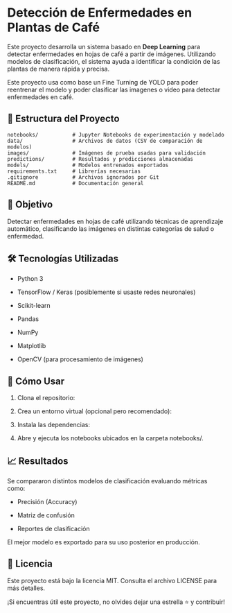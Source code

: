# Detección de Enfermedades en Plantas de Café

Este proyecto desarrolla un sistema basado en **Deep Learning** para detectar enfermedades en hojas de café a partir de imágenes. Utilizando modelos de clasificación, el sistema ayuda a identificar la condición de las plantas de manera rápida y precisa.

Este proyecto usa como base un Fine Turning de YOLO para poder reentrenar el modelo y poder clasificar las imagenes o video para detectar enfermedades en café.

## 📂 Estructura del Proyecto

```plaintext
notebooks/           # Jupyter Notebooks de experimentación y modelado
data/                # Archivos de datos (CSV de comparación de modelos)
images/              # Imágenes de prueba usadas para validación
predictions/         # Resultados y predicciones almacenadas
models/              # Modelos entrenados exportados
requirements.txt     # Librerías necesarias
.gitignore           # Archivos ignorados por Git
README.md            # Documentación general
```

## 🎯 Objetivo

Detectar enfermedades en hojas de café utilizando técnicas de aprendizaje automático, clasificando las imágenes en distintas categorías de salud o enfermedad.

## 🛠 Tecnologías Utilizadas

- Python 3

- TensorFlow / Keras (posiblemente si usaste redes neuronales)

- Scikit-learn

- Pandas

- NumPy

- Matplotlib

- OpenCV (para procesamiento de imágenes)

## 🚀 Cómo Usar

1. Clona el repositorio:

2. Crea un entorno virtual (opcional pero recomendado):

3. Instala las dependencias:

4. Abre y ejecuta los notebooks ubicados en la carpeta notebooks/.

## 📈 Resultados

Se compararon distintos modelos de clasificación evaluando métricas como:

- Precisión (Accuracy)

- Matriz de confusión

- Reportes de clasificación

El mejor modelo es exportado para su uso posterior en producción.

## 📜 Licencia

Este proyecto está bajo la licencia MIT. Consulta el archivo LICENSE para más detalles.


¡Si encuentras útil este proyecto, no olvides dejar una estrella ⭐️ y contribuir!

